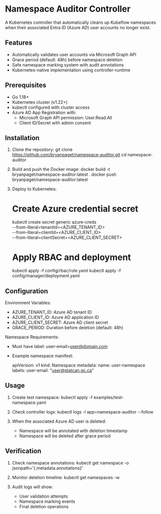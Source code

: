 Namespace Auditor Controller
============================

A Kubernetes controller that automatically cleans up Kubeflow namespaces when their associated Entra ID (Azure AD) user accounts no longer exist.

Features
--------
- Automatically validates user accounts via Microsoft Graph API
- Grace period (default: 48h) before namespace deletion
- Safe namespace marking system with audit annotations
- Kubernetes-native implementation using controller-runtime

Prerequisites
-------------
- Go 1.18+
- Kubernetes cluster (v1.22+)
- kubectl configured with cluster access
- Azure AD App Registration with:
  - Microsoft Graph API permission: User.Read.All
  - Client ID/Secret with admin consent

Installation
------------

1. Clone the repository:
   git clone https://github.com/bryanpaget/namespace-auditor.git
   cd namespace-auditor

2. Build and push the Docker image:
   docker build -t bryanpaget/namespace-auditor:latest .
   docker push bryanpaget/namespace-auditor:latest

3. Deploy to Kubernetes:
   # Create Azure credential secret
   kubectl create secret generic azure-creds \
     --from-literal=tenantId=<AZURE_TENANT_ID> \
     --from-literal=clientId=<AZURE_CLIENT_ID> \
     --from-literal=clientSecret=<AZURE_CLIENT_SECRET>

   # Apply RBAC and deployment
   kubectl apply -f config/rbac/role.yaml
   kubectl apply -f config/manager/deployment.yaml

Configuration
-------------
Environment Variables:
- AZURE_TENANT_ID: Azure AD tenant ID
- AZURE_CLIENT_ID: Azure AD application ID
- AZURE_CLIENT_SECRET: Azure AD client secret
- GRACE_PERIOD: Duration before deletion (default: 48h)

Namespace Requirements:
- Must have label: user-email=<user@domain.com>
- Example namespace manifest:

  apiVersion: v1
  kind: Namespace
  metadata:
    name: user-namespace
    labels:
      user-email: "user@statcan.gc.ca"

Usage
-----
1. Create test namespace:
   kubectl apply -f examples/test-namespace.yaml

2. Check controller logs:
   kubectl logs -l app=namespace-auditor --follow

3. When the associated Azure AD user is deleted:
   - Namespace will be annotated with deletion timestamp
   - Namespace will be deleted after grace period

Verification
------------
1. Check namespace annotations:
   kubectl get namespace <name> -o jsonpath='{.metadata.annotations}'

2. Monitor deletion timeline:
   kubectl get namespaces -w

3. Audit logs will show:
   - User validation attempts
   - Namespace marking events
   - Final deletion operations
